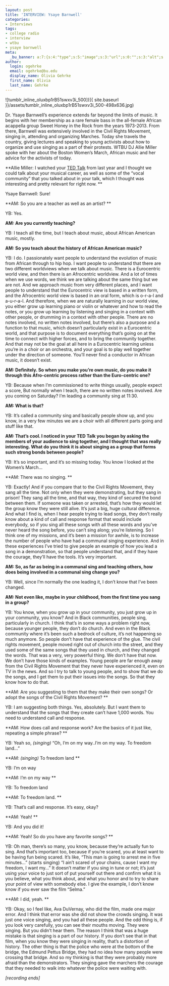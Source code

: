 ```yaml
---
layout: post
title: 'INTERVIEW: Ysaye Barnwell'
categories:
- Interviews
tags:
- college radio
- interview
- wtbu
- ysaye barnwell
meta:
  _bu_banner: a:7:{s:4:"type";s:5:"image";s:3:"url";s:0:"";s:3:"alt";s:0:"";s:7:"post_id";s:0:"";s:4:"html";s:0:"";s:8:"position";s:0:"";s:7:"caption";s:0:"";}
author:
  login: ogehrke
  email: ogehrke@bu.edu
  display_name: Olivia Gehrke
  first_name: Olivia
  last_name: Gehrke
---
```

![tumblr_inline_oluxbp1rB51swxv3i_500]({{ site.baseurl }}/assets/tumblr_inline_oluxbp1rB51swxv3i_500-498x636.jpg)

Dr. Ysaye Barnwell’s experience extends far beyond the limits of music. It begins with her membership as a rare female bass in the all-female African acappella group Sweet Honey in the Rock from the years 1973-2013. From there, Barnwell was extensively involved in the Civil Rights Movement, singing in, attending and organizing Marches. Today she travels the country, giving lectures and speaking to young activists about how to organize and use singing as a part of their protests. WTBU DJ Allie Miller spoke with her about the Boston Women’s March, African music and her advice for the activists of today.

**Allie Miller: I watched your [TED Talk](http://t.umblr.com/redirect?z=https%3A%2F%2Fwww.youtube.com%2Fwatch%3Fv%3DhY6svYv39tI&t=ZTdhYTYyOWNjOGFhNDA4ZmIzNTdhMWVmZTQ2YzhlYzllM2Q3MTM2ZSxIUEVVMlFhTA%3D%3D&b=t%3AKIk-PtjejdhRSOqxbjcLKQ&p=http%3A%2F%2Fwtburadio.tumblr.com%2Fpost%2F157634081438%2Finterview-ysaye-barnwell&m=1) from last year and I thought we could talk about your musical career, as well as some of the “vocal community” that you talked about in your talk, which I thought was interesting and pretty relevant for right now. **

Ysaye Barnwell: Sure!

**AM: So you are a teacher as well as an artist? **

YB: Yes.

**AM: Are you currently teaching?**

YB: I teach all the time, but I teach about music, about African American music, mostly.

**AM: So you teach about the history of African American music?**

YB: I do. I passionately want people to understand the evolution of music from African through to hip hop. I want people to understand that there are two different worldviews when we talk about music. There is a Eurocentric world view, and then there is an Afrocentric worldview. And a lot of times when we use words, we think we are talking about the same thing but we are not. And we approach music from very different places, and I want people to understand that the Eurocentric view is based in a written form, and the Afrocentric world view is based in an oral form, which is o-r-a-l and a-u-r-a-l. And therefore, when we are naturally learning in our world view, you either grow up learning piano or violin or whatever and how to read the notes, or you grow up learning by listening and singing in a context with other people, or drumming in a context with other people. There are no notes involved, no written notes involved, but there’s also a purpose and a function to that music, which doesn’t particularly exist in a Eurocentric world, and that purpose is to document everything that’s going on at the time to connect with higher forces, and to bring the community together. And that may not be the goal at all here in a Eurocentric learning unless you’re in a choir or an orchestra, and your goal is to play well together under the direction of someone. You’ll never find a conductor in African music, it doesn’t exist.

**AM: Definitely. So when you make you’re own music, do you make it through this Afro-centric process rather than the Euro-centric one?**

YB: Because when I’m commissioned to write things usually, people expect a score, But normally when I teach, there are no written notes involved. Are you coming on Saturday? I’m leading a community sing at 11:30.

**AM: What is that?**

YB: It’s called a community sing and basically people show up, and you know, in a very few minutes we are a choir with all different parts going and stuff like that.

**AM: That’s cool. I noticed in your TED Talk you began by asking the members of your audience to sing together, and I thought that was really interesting. What do you think it is about singing as a group that forms such strong bonds between people?**

YB: It’s so important, and it’s so missing today. You know I looked at the Women’s March…

**AM: There was no singing. **

YB: Exactly! And if you compare that to the Civil Rights Movement, they sang all the time. Not only when they were demonstrating, but they sang in prison! They sang all the time, and that way, they kind of secured the bond between them. If someone was taken or arrested, that’s how they would let the group know they were still alive. It’s just a big, huge cultural difference. And what I find is, when I hear people trying to lead songs, they don’t really know about a kind of call and response format that would include everybody, so if you sing all these songs with all these words and you’ve never heard the song before, you can’t sing along; you’re listening. So I think one of my missions, and it’s been a mission for awhile, is to increase the number of people who have had a communal singing experience. And in these experiences I’ve tried to give people an example of how you lead a song in a demonstration, so that people understand that, and if they have the courage, they’ll have the tools. It’s very important.

**AM: So, as far as being in a communal sing and teaching others, how does being involved in a communal sing change you?**

YB: Well, since I’m normally the one leading it, I don’t know that I’ve been changed.

**AM: Not even like, maybe in your childhood, from the first time you sang in a group?**

YB: You know, when you grow up in your community, you just grow up in your community, you know? And in Black communities, people sing, particularly in church. I think that’s in some ways a problem right now, because younger people, they don’t do church. And even in the Black community where it’s been such a bedrock of culture, it’s not happening so much anymore. So people don’t have that experience of the glue. The civil rights movement, people moved right out of church into the street, and they used some of the same songs that they used in church, and they changed the words. That was a very, very powerful thing. We don’t have that now. We don’t have those kinds of examples. Young people are far enough away from the Civil Rights Movement that they never have experienced it, even on TV in the news. And so I try to talk to young people, and to show that we do the songs, and I get them to put their issues into the songs. So that they know how to do that.

**AM: Are you suggesting to them that they make their own songs? Or adopt the songs of the Civil Rights Movement? **

YB: I am suggesting both things. Yes, absolutely. But I want them to understand that the songs that they create can’t have 1,000 words. You need to understand call and response.

**AM: How does call and response work? Are the basics of it just like, repeating a simple phrase? **

YB: Yeah so, _(singing)_ “Oh, I’m on my way..I’m on my way. To freedom land…”

**AM: _(singing)_ To freedom land **

YB: I’m on way

**AM: I’m on my way **

YB: To freedom land

**AM: To freedom land. **

YB: That’s call and response. It’s easy, okay?

**AM: Yeah! **

YB: And you did it!

**AM: Yeah! So do you have any favorite songs? **

YB: Oh man, there’s so many, you know, because they’re actually fun to sing. And that’s important too, because if you’re scared, you at least want to be having fun being scared. It’s like, “This man is going to arrest me in five minutes…” (starts singing) “I ain’t scared of your chains, cause I want my freedom, I want my…” It doesn’t matter if you sing in tune or not; it’s just using your voice to just sort of put yourself out there and confirm what it is you believe, what you think about, and what you honor and to try to share your point of view with somebody else. I give the example, I don’t know know if you ever saw the film “Selma.”

**AM: I did, yeah. **

YB: Okay, so I feel like, Ava DuVernay, who did the film, made one major error. And I think that error was she did not show the crowds singing. It was just one voice singing, and you had all these people. And the odd thing is, if you look very carefully, you can see their mouths moving. They were singing. But you didn’t hear them. The reason I think that was a huge mistake is that singing is a part of our history. If you don’t see that in that film, when you know they were singing in reality, that’s a distortion of history. The other thing is that the police who were at the bottom of the bridge, the Edmund Pettus Bridge, they had no idea how many people were crossing that bridge. And so my thinking is that they were probably more afraid than the demonstrators. They singing gave the marchers the courage that they needed to walk into whatever the police were waiting with.

_\[recording ends\]_